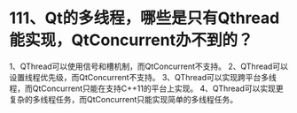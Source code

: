 # 111、Qt的多线程，哪些是只有Qthread能实现，QtConcurrent办不到的？

1、QThread可以使用信号和槽机制，而QtConcurrent不支持。
2、QThread可以设置线程优先级，而QtConcurrent不支持。
3、QThread可以实现跨平台多线程，而QtConcurrent只能在支持C++11的平台上实现。
4、QThread可以实现更复杂的多线程任务，而QtConcurrent只能实现简单的多线程任务。

